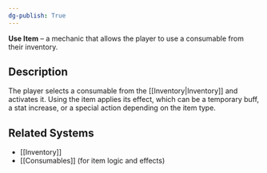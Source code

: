 ```yaml
---
dg-publish: True 
---
```

**Use Item** – a mechanic that allows the player to use a consumable from their inventory.
## Description
The player selects a consumable from the [[Inventory|Inventory]] and activates it. Using the item applies its effect, which can be a temporary buff, a stat increase, or a special action depending on the item type.

## Related Systems

- [[Inventory]]
- [[Consumables]] (for item logic and effects)